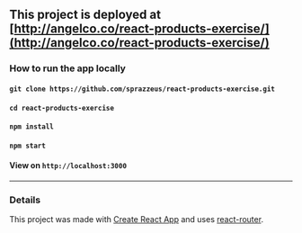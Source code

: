 ## This project is deployed at [http://angelco.co/react-products-exercise/](http://angelco.co/react-products-exercise/)
 
### How to run the app locally

#### `git clone https://github.com/sprazzeus/react-products-exercise.git`
#### `cd react-products-exercise`
#### `npm install`
#### `npm start`
#### View on `http://localhost:3000`
___

### Details
This project was made with [Create React App](https://github.com/facebookincubator/create-react-app) and uses [react-router](https://github.com/ReactTraining/react-router).
